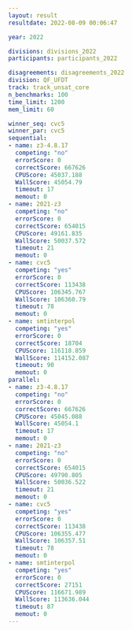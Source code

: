 ```yaml
---
layout: result
resultdate: 2022-08-09 00:06:47

year: 2022

divisions: divisions_2022
participants: participants_2022

disagreements: disagreements_2022
division: QF_UFDT
track: track_unsat_core
n_benchmarks: 100
time_limit: 1200
mem_limit: 60

winner_seq: cvc5
winner_par: cvc5
sequential:
- name: z3-4.8.17
  competing: "no"
  errorScore: 0
  correctScore: 667626
  CPUScore: 45037.188
  WallScore: 45054.79
  timeout: 17
  memout: 0
- name: 2021-z3
  competing: "no"
  errorScore: 0
  correctScore: 654015
  CPUScore: 49161.835
  WallScore: 50037.572
  timeout: 21
  memout: 0
- name: cvc5
  competing: "yes"
  errorScore: 0
  correctScore: 113438
  CPUScore: 106345.767
  WallScore: 106360.79
  timeout: 78
  memout: 0
- name: smtinterpol
  competing: "yes"
  errorScore: 0
  correctScore: 18704
  CPUScore: 116118.859
  WallScore: 114152.087
  timeout: 90
  memout: 0
parallel:
- name: z3-4.8.17
  competing: "no"
  errorScore: 0
  correctScore: 667626
  CPUScore: 45045.088
  WallScore: 45054.1
  timeout: 17
  memout: 0
- name: 2021-z3
  competing: "no"
  errorScore: 0
  correctScore: 654015
  CPUScore: 49790.805
  WallScore: 50036.522
  timeout: 21
  memout: 0
- name: cvc5
  competing: "yes"
  errorScore: 0
  correctScore: 113438
  CPUScore: 106355.477
  WallScore: 106357.51
  timeout: 78
  memout: 0
- name: smtinterpol
  competing: "yes"
  errorScore: 0
  correctScore: 27151
  CPUScore: 116671.989
  WallScore: 113636.044
  timeout: 87
  memout: 0
---
```


